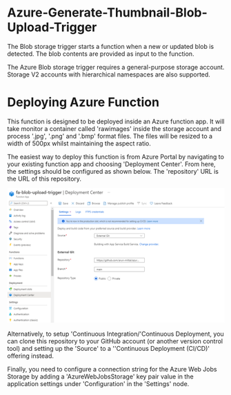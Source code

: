 # Azure-Generate-Thumbnail-Blob-Upload-Trigger

The Blob storage trigger starts a function when a new or updated blob is detected. The blob contents are provided as input to the function.

The Azure Blob storage trigger requires a general-purpose storage account. Storage V2 accounts with hierarchical namespaces are also supported.

# Deploying Azure Function

This function is designed to be deployed inside an Azure function app. It will take monitor a container called 'rawimages' inside the storage account and process '.jpg', '.png' and '.bmp' format files. The files will be resized to a width of 500px whilst maintaining the aspect ratio.

The easiest way to deploy this function is from Azure Portal by navigating to your existing function app and choosing 'Deployment Center'. From here, the settings should be configured as shown below. The 'repository' URL is the URL of this repository.

![](https://github.com/arun-mittal/azure-generate-thumbnail-blob-upload-trigger/raw/master/images/function-app-deployment.png)

Alternatively, to setup 'Continuous  Integration/'Continuous  Deployment, you can clone this repository to your GitHub account (or another version control tool) and setting up the 'Source' to a ''Continuous  Deployment (CI/CD)' offering instead.

Finally, you need to configure a connection string for the Azure Web Jobs Storage by adding a 'AzureWebJobsStorage' key pair value in the application settings under 'Configuration' in the 'Settings' node.